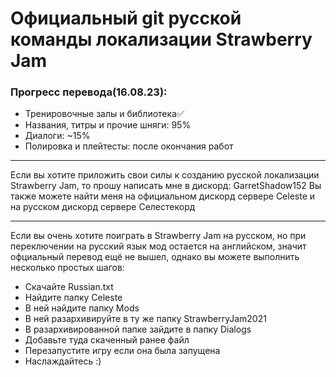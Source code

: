 # Официальный git русской команды локализации Strawberry Jam
### Прогресс перевода\(16.08.23\):
* Тренировочные залы и библиотека✅
* Названия, титры и прочие шняги: 95%
* Диалоги: ~15%
* Полировка и плейтесты: после окончания работ 
***
Если вы хотите приложить свои силы к созданию русской локализации Strawberry Jam, то прошу написать мне в дискорд: GarretShadow152
Вы также можете найти меня на официальном дискорд сервере Celeste и на русском дискорд сервере Селестекорд
***
Если вы очень хотите поиграть в Strawberry Jam на русском, но при переключении на русский язык мод остается на английском, значит офциальный перевод ещё не вышел, однако вы можете выполнить несколько простых шагов:
* Скачайте Russian.txt
* Найдите папку Celeste
* В ней найдите папку Mods
* В ней разархивируйте в ту же папку StrawberryJam2021
* В разархивированной папке зайдите в папку Dialogs
* Добавьте туда скаченный ранее файл
* Перезапустите игру если она была запущена
* Наслаждайтесь :\)